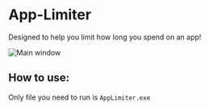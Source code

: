 # App-Limiter
Designed to help you limit how long you spend on an app!

![Main window](https://cdn.discordapp.com/attachments/795052462355644426/820211045959598080/unknown.png)

## __How to use:__
Only file you need to run is `AppLimiter.exe`
